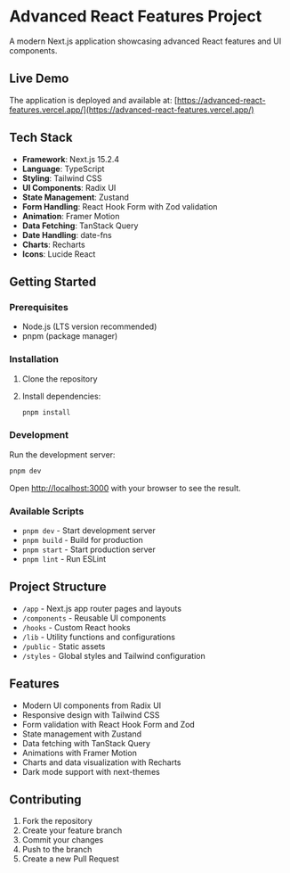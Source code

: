 # Advanced React Features Project

A modern Next.js application showcasing advanced React features and UI components.

## Live Demo

The application is deployed and available at: [https://advanced-react-features.vercel.app/](https://advanced-react-features.vercel.app/)

## Tech Stack

- **Framework**: Next.js 15.2.4
- **Language**: TypeScript
- **Styling**: Tailwind CSS
- **UI Components**: Radix UI
- **State Management**: Zustand
- **Form Handling**: React Hook Form with Zod validation
- **Animation**: Framer Motion
- **Data Fetching**: TanStack Query
- **Date Handling**: date-fns
- **Charts**: Recharts
- **Icons**: Lucide React

## Getting Started

### Prerequisites

- Node.js (LTS version recommended)
- pnpm (package manager)

### Installation

1. Clone the repository
2. Install dependencies:

   ```bash
   pnpm install
   ```

### Development

Run the development server:

```bash
pnpm dev
```

Open [http://localhost:3000](http://localhost:3000) with your browser to see the result.

### Available Scripts

- `pnpm dev` - Start development server
- `pnpm build` - Build for production
- `pnpm start` - Start production server
- `pnpm lint` - Run ESLint

## Project Structure

- `/app` - Next.js app router pages and layouts
- `/components` - Reusable UI components
- `/hooks` - Custom React hooks
- `/lib` - Utility functions and configurations
- `/public` - Static assets
- `/styles` - Global styles and Tailwind configuration

## Features

- Modern UI components from Radix UI
- Responsive design with Tailwind CSS
- Form validation with React Hook Form and Zod
- State management with Zustand
- Data fetching with TanStack Query
- Animations with Framer Motion
- Charts and data visualization with Recharts
- Dark mode support with next-themes

## Contributing

1. Fork the repository
2. Create your feature branch
3. Commit your changes
4. Push to the branch
5. Create a new Pull Request
